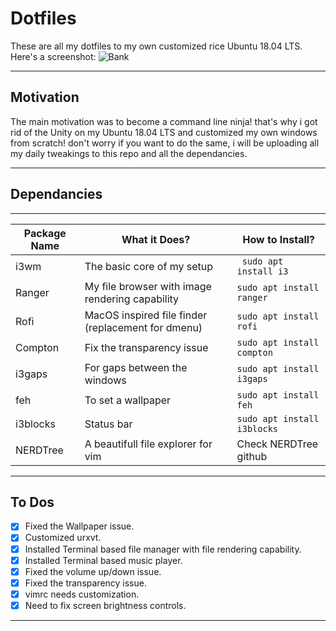 # Dotfiles
These are all my dotfiles to my own customized rice Ubuntu 18.04 LTS. Here's a screenshot:
![Bank](https://raw.githubusercontent.com/naumanafsar/dotfiles/master/imgs/screenshot.png)

------
## Motivation
The main motivation was to become a command line ninja! that's why i got rid of the Unity on my Ubuntu 18.04 LTS and customized my own windows from scratch! don't worry if you want to do the same, i will be uploading all my daily tweakings to this repo and all the dependancies.

------
## Dependancies
--------
|Package Name | What it Does? | How to Install?|
|-------------|---------------|----------------|
|i3wm         | The basic core of my setup|` sudo apt install i3`|
|Ranger       | My file browser with image rendering capability |`sudo apt install ranger`|
|Rofi         | MacOS inspired file finder (replacement for dmenu) | `sudo apt install rofi`|
|Compton      | Fix the transparency issue | `sudo apt install compton` |
|i3gaps       | For gaps between the windows | `sudo apt install i3gaps`|
| feh         | To set a wallpaper | `sudo apt install feh`|
|i3blocks     | Status bar | `sudo apt install i3blocks`|
|NERDTree | A beautifull file explorer for vim | Check NERDTree github |
--------
## To Dos
- [x] Fixed the Wallpaper issue.
- [x] Customized urxvt.
- [x] Installed Terminal based file manager with file rendering capability.
- [x] Installed Terminal based music player.
- [x] Fixed the volume up/down issue.
- [x] Fixed the transparency issue.
- [x] vimrc needs customization.
- [x] Need to fix screen brightness controls.
--------
